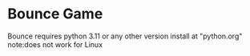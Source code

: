 # Bounce Game

Bounce requires python 3.11 or any other version
install at "python.org"
note:does not work for Linux
